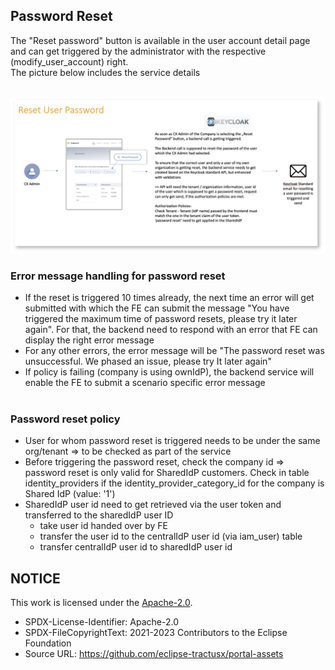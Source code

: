 ## Password Reset

The "Reset password" button is available in the user account detail page and can get triggered by the administrator with the respective (modify_user_account) right.  
The picture below includes the service details
<br>
<br>

<img width="1134" alt="image" src="https://raw.githubusercontent.com/eclipse-tractusx/portal-assets/main/docs/static/reset-password-workflow.png">

### Error message handling for password reset

- If the reset is triggered 10 times already, the next time an error will get submitted with which the FE can submit the message "You have triggered the maximum time of password resets, please try it later again". For that, the backend need to respond with an error that FE can display the right error message
- For any other errors, the error message will be "The password reset was unsuccessful. We phased an issue, please try It later again"
- If policy is failing (company is using ownIdP), the backend service will enable the FE to submit a scenario specific error message
  <br>
  <br>

### Password reset policy

- User for whom password reset is triggered needs to be under the same org/tenant => to be checked as part of the service
- Before triggering the password reset, check the company id => password reset is only valid for SharedIdP customers. Check in table identity_providers if the identity_provider_category_id for the company is Shared IdP (value: '1')
- SharedIdP user id need to get retrieved via the user token and transferred to the sharedIdP user ID
  - take user id handed over by FE
  - transfer the user id to the centralIdP user id (via iam_user) table
  - transfer centralIdP user id to sharedIdP user id

## NOTICE

This work is licensed under the [Apache-2.0](https://www.apache.org/licenses/LICENSE-2.0).

- SPDX-License-Identifier: Apache-2.0
- SPDX-FileCopyrightText: 2021-2023 Contributors to the Eclipse Foundation
- Source URL: https://github.com/eclipse-tractusx/portal-assets
